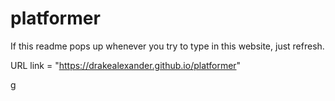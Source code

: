 # platformer


If this readme pops up whenever you try to type in this website, just refresh.

URL link = "https://drakealexander.github.io/platformer"


g
